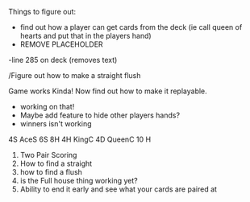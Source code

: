 Things to figure out:

- find out how a player can get cards from the deck (ie call queen of hearts and put that in the players hand)
- REMOVE PLACEHOLDER

-line 285 on deck (removes text)












/Figure out how to make a straight flush

Game works Kinda!
Now find out how to make it replayable.
- working on that!
- Maybe add feature to hide other players hands?
- winners isn't working


4S AceS 6S 8H 4H
KingC 4D 
QueenC 10 H


1) Two Pair Scoring
2) How to find a straight
3) how to find a flush
4) is the Full house thing working yet?
5) Ability to end it early and see what your cards are paired at